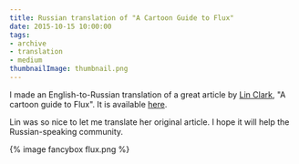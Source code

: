 ```yaml
---
title: Russian translation of "A Cartoon Guide to Flux"
date: 2015-10-15 10:00:00
tags:
- archive
- translation
- medium
thumbnailImage: thumbnail.png
---
```


I made an English-to-Russian translation of a great article by [Lin Clark](https://twitter.com/linclark), "A cartoon guide to Flux". It is available [here](https://medium.com/russian/%D1%80%D1%83%D0%BA%D0%BE%D0%B2%D0%BE%D0%B4%D1%81%D1%82%D0%B2%D0%BE-%D0%BF%D0%BE-flux-%D0%B2-%D0%BA%D0%B0%D1%80%D1%82%D0%B8%D0%BD%D0%BA%D0%B0%D1%85-d59c03562ea).
<!-- more -->
Lin was so nice to let me translate her original article. I hope it will help the Russian-speaking community.

{% image fancybox flux.png %}

